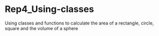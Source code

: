 # Rep4_Using-classes
Using classes and functions to calculate the area of a rectangle, circle, square and the volume of a sphere
